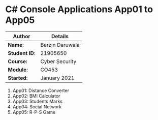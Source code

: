 # C# Console Applications App01 to App05
| Author | Details |
| ---- | ---- |
**Name**: | Berzin Daruwala |
**Student ID**: | 21905650 |
**Course:** | Cyber Security |
**Module**: | CO453     |
**Started**: | January 2021 |    

1. App01: Distance Converter
2. App02: BMI Calculator
3. App03: Students Marks
4. App04: Social Network
5. App05: R-P-S Game
